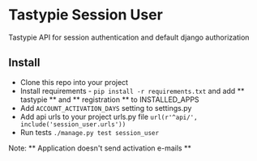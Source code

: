 # Tastypie Session User

Tastypie API for session authentication and default django authorization

## Install

* Clone this repo into your project
* Install requirements - `pip install -r requirements.txt` and add ** tastypie ** and ** registration ** to INSTALLED_APPS
* Add `ACCOUNT_ACTIVATION_DAYS` setting to settings.py
* Add api urls to your project urls.py file `url(r'^api/', include('session_user.urls'))`
* Run tests `./manage.py test session_user`

Note: ** Application doesn't send activation e-mails **